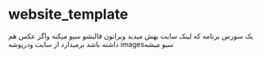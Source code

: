 # website_template
یک سورس برنامه که لینک سایت بهش میدید وبراتون قالبشو سیو میکنه واگر عکس هم داشته باشد برمیدارد از سایت ودرپوشه imagesسیو میشه
